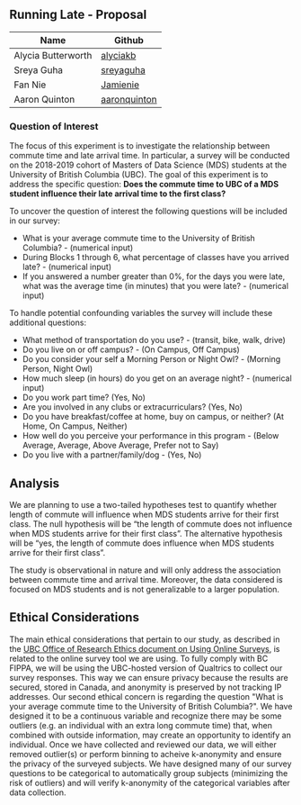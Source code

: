 ## Running Late - Proposal

|Name|Github |
|---|---|
| Alycia Butterworth | [alyciakb](https://github.com/alyciakb) |
| Sreya Guha | [sreyaguha](https://github.com/sreyaguha) |
| Fan Nie | [Jamienie](https://github.com/Jamienie) |
| Aaron Quinton | [aaronquinton](https://github.com/aaronquinton) |

### Question of Interest
The focus of this experiment is to investigate the relationship between commute time and late arrival time. In particular, a survey will be conducted on the 2018-2019 cohort of Masters of Data Science (MDS) students at the University of British Columbia (UBC).  The goal of this experiment is to address the specific question:  **Does the commute time to UBC of a MDS student influence their late arrival time to the first class?**

To uncover the question of interest the following questions will be included in our survey:
- What is your average commute time to the University of British Columbia? - (numerical input)
- During Blocks 1 through 6, what percentage of classes have you arrived late? - (numerical input)
- If you answered a number greater than 0%, for the days you were late, what was the average time (in minutes) that you were late? - (numerical input)

To handle potential confounding variables the survey will include these additional questions:
- What method of transportation do you use? - (transit, bike, walk, drive)
- Do you live on or off campus? - (On Campus, Off Campus)
- Do you consider your self a Morning Person or Night Owl? - (Morning Person, Night Owl)
- How much sleep (in hours) do you get on an average night? - (numerical input)
- Do you work part time? (Yes, No)
- Are you involved in any clubs or extracurriculars? (Yes, No)
- Do you have breakfast/coffee at home, buy on campus, or neither? (At Home, On Campus, Neither)
- How well do you perceive your performance in this program - (Below Average, Average, Above Average, Prefer not to Say)
- Do you live with a partner/family/dog - (Yes, No)

## Analysis

We are planning to use a two-tailed hypotheses test to quantify whether length of commute will influence when MDS students arrive for their first class.
The null hypothesis will be “the length of commute does not influence when MDS students arrive for their first class”. The alternative hypothesis will be “yes, the length of commute does influence when MDS students arrive for their first class”.

The study is observational in nature and will only address the association between commute time and arrival time. Moreover, the data considered is focused on MDS students and is not generalizable to a larger population.  

## Ethical Considerations

The main ethical considerations that pertain to our study, as described in the [UBC Office of Research Ethics document on Using Online Surveys](https://ethics.research.ubc.ca/sites/ore.ubc.ca/files/documents/Online_Survey-GN.pdf), is related to the online survey tool we are using. To fully comply with BC FIPPA, we will be using the UBC-hosted version of Qualtrics to collect our survey responses. This way we can ensure privacy because the results are secured, stored in Canada, and anonymity is preserved by not tracking IP addresses. Our second ethical concern is regarding the question "What is your average commute time to the University of British Columbia?". We have designed it to be a continuous variable and recognize there may be some outliers (e.g. an individual with an extra long commute time) that, when combined with outside information, may create an opportunity to identify an individual. Once we have collected and reviewed our data, we will either removed outlier(s) or perform binning to acheive k-anonymity and ensure the privacy of the surveyed subjects. We have designed many of our survey questions to be categorical to automatically group subjects (minimizing the risk of outliers) and will verify k-anonymity of the categorical variables after data collection.